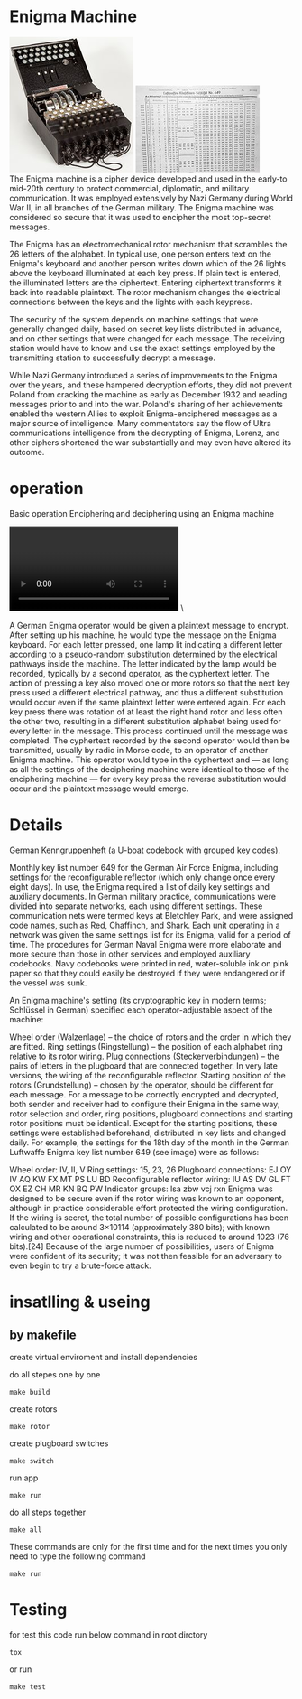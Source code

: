 # Enigma Machine

![enigma image](docs/Enigma.jpg)
![secret key list](docs/keylist.jpg) \
The Enigma machine is a cipher device developed and used in the early-to
mid-20th century to protect commercial, diplomatic, and military communication.
It was employed extensively by Nazi Germany during World War II, in all
branches of the German military. The Enigma machine was considered so secure
that it was used to encipher the most top-secret messages.

<!-- ![scheme](docs/kleur.png) -->
<!-- ![rotors](docs/rotors.jpg) -->
<!-- ![rotors workflows](docs/Enigma-action.png) \ -->
The Enigma has an electromechanical rotor mechanism that scrambles the 26 letters
of the alphabet. In typical use, one person enters text on the Enigma's keyboard
and another person writes down which of the 26 lights above the keyboard
illuminated at each key press. If plain text is entered, the illuminated
letters are the ciphertext. Entering ciphertext transforms it back into
readable plaintext. The rotor mechanism changes the electrical connections
between the keys and the lights with each keypress.

The security of the system depends on machine settings that were generally
changed daily, based on secret key lists distributed in advance, and on other
settings that were changed for each message. The receiving station would have
to know and use the exact settings employed by the transmitting station to
successfully decrypt a message.

While Nazi Germany introduced a series of improvements to the Enigma over the
years, and these hampered decryption efforts, they did not prevent Poland from
cracking the machine as early as December 1932 and reading messages prior to
and into the war. Poland's sharing of her achievements enabled the western
Allies to exploit Enigma-enciphered messages as a major source of intelligence.
Many commentators say the flow of Ultra communications intelligence from the
decrypting of Enigma, Lorenz, and other ciphers shortened the war substantially
and may even have altered its outcome.


# operation
Basic operation
Enciphering and deciphering using an Enigma machine

![operation](docs/Encrypting_and_decrypting_using_an_enigma_machine.webm) \

A German Enigma operator would be given a plaintext message to encrypt. After
setting up his machine, he would type the message on the Enigma keyboard.
For each letter pressed, one lamp lit indicating a different letter according
to a pseudo-random substitution determined by the electrical pathways inside
the machine. The letter indicated by the lamp would be recorded, typically by
a second operator, as the cyphertext letter. The action of pressing a key also
moved one or more rotors so that the next key press used a different electrical
pathway, and thus a different substitution would occur even if the same
plaintext letter were entered again. For each key press there was rotation
of at least the right hand rotor and less often the other two, resulting in
a different substitution alphabet being used for every letter in the message.
This process continued until the message was completed. The cyphertext recorded
by the second operator would then be transmitted, usually by radio in Morse code,
to an operator of another Enigma machine. This operator would type in the
cyphertext and — as long as all the settings of the deciphering machine were
identical to those of the enciphering machine — for every key press the reverse
substitution would occur and the plaintext message would emerge.

# Details

German Kenngruppenheft (a U-boat codebook with grouped key codes).

Monthly key list number 649 for the German Air Force Enigma, including settings for the reconfigurable reflector (which only change once every eight days).
In use, the Enigma required a list of daily key settings and auxiliary documents. In German military practice, communications were divided into separate networks, each using different settings. These communication nets were termed keys at Bletchley Park, and were assigned code names, such as Red, Chaffinch, and Shark. Each unit operating in a network was given the same settings list for its Enigma, valid for a period of time. The procedures for German Naval Enigma were more elaborate and more secure than those in other services and employed auxiliary codebooks. Navy codebooks were printed in red, water-soluble ink on pink paper so that they could easily be destroyed if they were endangered or if the vessel was sunk.

An Enigma machine's setting (its cryptographic key in modern terms; Schlüssel in German) specified each operator-adjustable aspect of the machine:

Wheel order (Walzenlage) – the choice of rotors and the order in which they are fitted.
Ring settings (Ringstellung) – the position of each alphabet ring relative to its rotor wiring.
Plug connections (Steckerverbindungen) – the pairs of letters in the plugboard that are connected together.
In very late versions, the wiring of the reconfigurable reflector.
Starting position of the rotors (Grundstellung) – chosen by the operator, should be different for each message.
For a message to be correctly encrypted and decrypted, both sender and receiver had to configure their Enigma in the same way; rotor selection and order, ring positions, plugboard connections and starting rotor positions must be identical. Except for the starting positions, these settings were established beforehand, distributed in key lists and changed daily. For example, the settings for the 18th day of the month in the German Luftwaffe Enigma key list number 649 (see image) were as follows:

Wheel order: IV, II, V
Ring settings: 15, 23, 26
Plugboard connections: EJ OY IV AQ KW FX MT PS LU BD
Reconfigurable reflector wiring: IU AS DV GL FT OX EZ CH MR KN BQ PW
Indicator groups: lsa zbw vcj rxn
Enigma was designed to be secure even if the rotor wiring was known to an opponent, although in practice considerable effort protected the wiring configuration. If the wiring is secret, the total number of possible configurations has been calculated to be around 3×10114 (approximately 380 bits); with known wiring and other operational constraints, this is reduced to around 1023 (76 bits).[24] Because of the large number of possibilities, users of Enigma were confident of its security; it was not then feasible for an adversary to even begin to try a brute-force attack.

# insatlling & useing

## by makefile

create virtual enviroment and install dependencies

do all stepes one by one

```
make build
```

create rotors
```
make rotor
```
create plugboard switches
```
make switch
```

run app
```
make run
```

do all steps together
```
make all
```

These commands are only for the first time and for the next times you only need
to type the following command
```
make run
```

# Testing

for test this code run below command in root dirctory

```
tox
```
or run
```
make test
```
